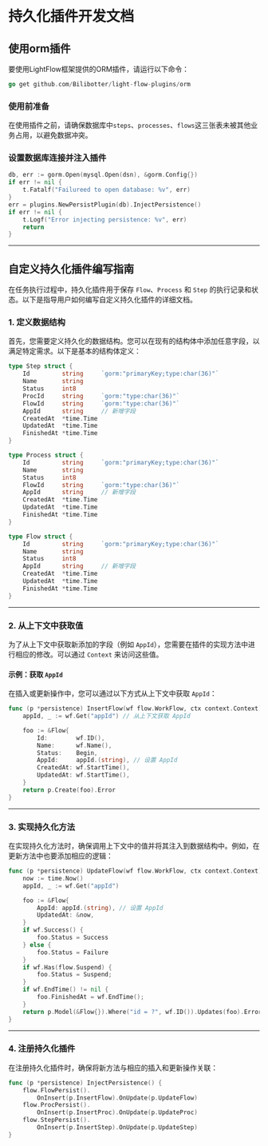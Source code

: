 # 持久化插件开发文档

## 使用orm插件

要使用LightFlow框架提供的ORM插件，请运行以下命令：

```go
go get github.com/Bilibotter/light-flow-plugins/orm
```

### 使用前准备

在使用插件之前，请确保数据库中`steps`、`processes`、`flows`这三张表未被其他业务占用，以避免数据冲突。

### 设置数据库连接并注入插件

```go
db, err := gorm.Open(mysql.Open(dsn), &gorm.Config{})
if err != nil {
    t.Fatalf("Failureed to open database: %v", err)
}
err = plugins.NewPersistPlugin(db).InjectPersistence()
if err != nil {
    t.Logf("Error injecting persistence: %v", err)
    return
}
```

------

## 自定义持久化插件编写指南

在任务执行过程中，持久化插件用于保存 `Flow`、`Process` 和 `Step` 的执行记录和状态。以下是指导用户如何编写自定义持久化插件的详细文档。

### 1. 定义数据结构

首先，您需要定义持久化的数据结构。您可以在现有的结构体中添加任意字段，以满足特定需求。以下是基本的结构体定义：

```go
type Step struct {
	Id         string     `gorm:"primaryKey;type:char(36)"`
	Name       string
	Status     int8
	ProcId     string     `gorm:"type:char(36)"`
	FlowId     string     `gorm:"type:char(36)"`
	AppId      string     // 新增字段
	CreatedAt  *time.Time
	UpdatedAt  *time.Time
	FinishedAt *time.Time
}

type Process struct {
	Id         string     `gorm:"primaryKey;type:char(36)"`
	Name       string
	Status     int8
	FlowId     string     `gorm:"type:char(36)"`
	AppId      string     // 新增字段
	CreatedAt  *time.Time
	UpdatedAt  *time.Time
	FinishedAt *time.Time
}

type Flow struct {
	Id         string     `gorm:"primaryKey;type:char(36)"`
	Name       string
	Status     int8
	AppId      string     // 新增字段
	CreatedAt  *time.Time
	UpdatedAt  *time.Time
	FinishedAt *time.Time
}
```

------

### 2. 从上下文中获取值

为了从上下文中获取新添加的字段（例如 `AppId`），您需要在插件的实现方法中进行相应的修改。可以通过 `Context` 来访问这些值。

#### 示例：获取 `AppId`

在插入或更新操作中，您可以通过以下方式从上下文中获取 `AppId`：

```go
func (p *persistence) InsertFlow(wf flow.WorkFlow, ctx context.Context) error {
	appId, _ := wf.Get("appId") // 从上下文获取 AppId

	foo := &Flow{
		Id:        wf.ID(),
		Name:      wf.Name(),
		Status:    Begin,
		AppId:     appId.(string), // 设置 AppId
		CreatedAt: wf.StartTime(),
		UpdatedAt: wf.StartTime(),
	}
	return p.Create(foo).Error
}
```

------

### 3. 实现持久化方法

在实现持久化方法时，确保调用上下文中的值并将其注入到数据结构中。例如，在更新方法中也要添加相应的逻辑：

```go
func (p *persistence) UpdateFlow(wf flow.WorkFlow, ctx context.Context) error {
	now := time.Now()
	appId, _ := wf.Get("appId")

	foo := &Flow{
        AppId: appId.(string), // 设置 AppId
		UpdatedAt: &now,
	}
	if wf.Success() {
		foo.Status = Success
	} else {
		foo.Status = Failure
	}
	if wf.Has(flow.Suspend) {
		foo.Status = Suspend;
	}
	if wf.EndTime() != nil {
		foo.FinishedAt = wf.EndTime();
	}
	return p.Model(&Flow{}).Where("id = ?", wf.ID()).Updates(foo).Error;
}
```

------

### 4. 注册持久化插件

在注册持久化插件时，确保将新方法与相应的插入和更新操作关联：

```go
func (p *persistence) InjectPersistence() {
	flow.FlowPersist().
        OnInsert(p.InsertFlow).OnUpdate(p.UpdateFlow)
	flow.ProcPersist().
        OnInsert(p.InsertProc).OnUpdate(p.UpdateProc)
	flow.StepPersist().
        OnInsert(p.InsertStep).OnUpdate(p.UpdateStep)
}
```

